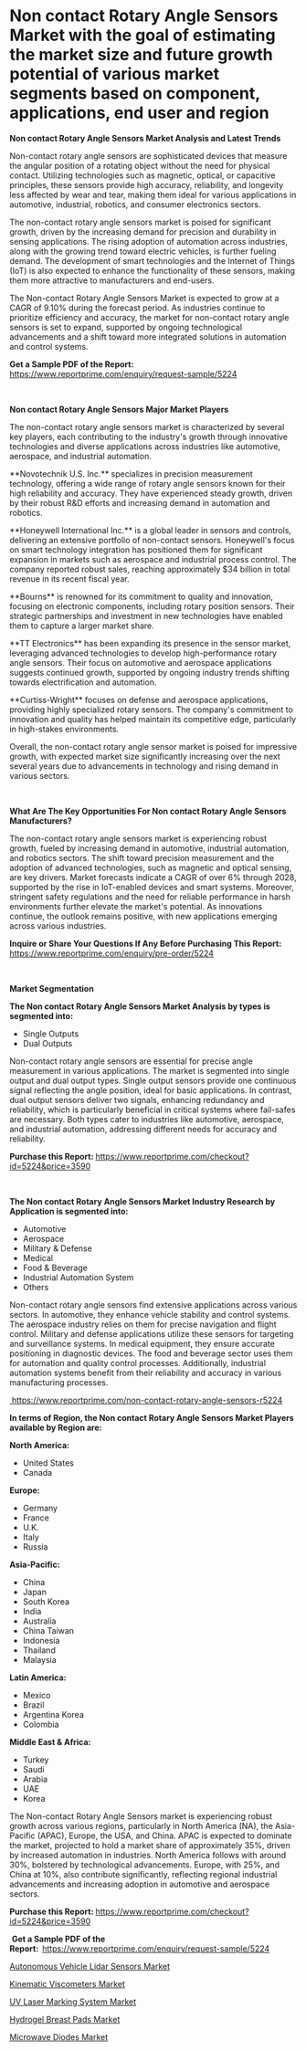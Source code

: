 <p><h1>Non contact Rotary Angle Sensors Market with the goal of estimating the market size and future growth potential of various market segments based on component, applications, end user and region</h1></p><p><strong>Non contact Rotary Angle Sensors Market Analysis and Latest Trends</strong></p>
<p><p>Non-contact rotary angle sensors are sophisticated devices that measure the angular position of a rotating object without the need for physical contact. Utilizing technologies such as magnetic, optical, or capacitive principles, these sensors provide high accuracy, reliability, and longevity less affected by wear and tear, making them ideal for various applications in automotive, industrial, robotics, and consumer electronics sectors.</p><p>The non-contact rotary angle sensors market is poised for significant growth, driven by the increasing demand for precision and durability in sensing applications. The rising adoption of automation across industries, along with the growing trend toward electric vehicles, is further fueling demand. The development of smart technologies and the Internet of Things (IoT) is also expected to enhance the functionality of these sensors, making them more attractive to manufacturers and end-users.</p><p>The Non-contact Rotary Angle Sensors Market is expected to grow at a CAGR of 9.10% during the forecast period. As industries continue to prioritize efficiency and accuracy, the market for non-contact rotary angle sensors is set to expand, supported by ongoing technological advancements and a shift toward more integrated solutions in automation and control systems.</p></p>
<p><strong>Get a Sample PDF of the Report:&nbsp;</strong> <a href="https://www.reportprime.com/enquiry/request-sample/5224">https://www.reportprime.com/enquiry/request-sample/5224</a></p>
<p>&nbsp;</p>
<p><strong>Non contact Rotary Angle Sensors Major Market Players</strong></p>
<p><p>The non-contact rotary angle sensors market is characterized by several key players, each contributing to the industry's growth through innovative technologies and diverse applications across industries like automotive, aerospace, and industrial automation.</p><p>**Novotechnik U.S. Inc.** specializes in precision measurement technology, offering a wide range of rotary angle sensors known for their high reliability and accuracy. They have experienced steady growth, driven by their robust R&D efforts and increasing demand in automation and robotics.</p><p>**Honeywell International Inc.** is a global leader in sensors and controls, delivering an extensive portfolio of non-contact sensors. Honeywell's focus on smart technology integration has positioned them for significant expansion in markets such as aerospace and industrial process control. The company reported robust sales, reaching approximately $34 billion in total revenue in its recent fiscal year.</p><p>**Bourns** is renowned for its commitment to quality and innovation, focusing on electronic components, including rotary position sensors. Their strategic partnerships and investment in new technologies have enabled them to capture a larger market share.</p><p>**TT Electronics** has been expanding its presence in the sensor market, leveraging advanced technologies to develop high-performance rotary angle sensors. Their focus on automotive and aerospace applications suggests continued growth, supported by ongoing industry trends shifting towards electrification and automation.</p><p>**Curtiss-Wright** focuses on defense and aerospace applications, providing highly specialized rotary sensors. The company's commitment to innovation and quality has helped maintain its competitive edge, particularly in high-stakes environments.</p><p>Overall, the non-contact rotary angle sensor market is poised for impressive growth, with expected market size significantly increasing over the next several years due to advancements in technology and rising demand in various sectors.</p></p>
<p>&nbsp;</p>
<p><strong>What Are The Key Opportunities For Non contact Rotary Angle Sensors Manufacturers?</strong></p>
<p><p>The non-contact rotary angle sensors market is experiencing robust growth, fueled by increasing demand in automotive, industrial automation, and robotics sectors. The shift toward precision measurement and the adoption of advanced technologies, such as magnetic and optical sensing, are key drivers. Market forecasts indicate a CAGR of over 6% through 2028, supported by the rise in IoT-enabled devices and smart systems. Moreover, stringent safety regulations and the need for reliable performance in harsh environments further elevate the market's potential. As innovations continue, the outlook remains positive, with new applications emerging across various industries.</p></p>
<p><strong>Inquire or Share Your Questions If Any Before Purchasing This Report:</strong> <a href="https://www.reportprime.com/enquiry/pre-order/5224">https://www.reportprime.com/enquiry/pre-order/5224</a></p>
<p>&nbsp;</p>
<p><strong>Market Segmentation</strong></p>
<p><strong>The Non contact Rotary Angle Sensors Market Analysis by types is segmented into:</strong></p>
<p><ul><li>Single Outputs</li><li>Dual Outputs</li></ul></p>
<p><p>Non-contact rotary angle sensors are essential for precise angle measurement in various applications. The market is segmented into single output and dual output types. Single output sensors provide one continuous signal reflecting the angle position, ideal for basic applications. In contrast, dual output sensors deliver two signals, enhancing redundancy and reliability, which is particularly beneficial in critical systems where fail-safes are necessary. Both types cater to industries like automotive, aerospace, and industrial automation, addressing different needs for accuracy and reliability.</p></p>
<p><strong>Purchase this Report:&nbsp;</strong><a href="https://www.reportprime.com/checkout?id=5224&price=3590">https://www.reportprime.com/checkout?id=5224&price=3590</a></p>
<p>&nbsp;</p>
<p><strong>The Non contact Rotary Angle Sensors Market Industry Research by Application is segmented into:</strong></p>
<p><ul><li>Automotive</li><li>Aerospace</li><li>Military & Defense</li><li>Medical</li><li>Food & Beverage</li><li>Industrial Automation System</li><li>Others</li></ul></p>
<p><p>Non-contact rotary angle sensors find extensive applications across various sectors. In automotive, they enhance vehicle stability and control systems. The aerospace industry relies on them for precise navigation and flight control. Military and defense applications utilize these sensors for targeting and surveillance systems. In medical equipment, they ensure accurate positioning in diagnostic devices. The food and beverage sector uses them for automation and quality control processes. Additionally, industrial automation systems benefit from their reliability and accuracy in various manufacturing processes.</p></p>
<p><a href="https://www.reportprime.com/non-contact-rotary-angle-sensors-r5224">&nbsp;https://www.reportprime.com/non-contact-rotary-angle-sensors-r5224</a></p>
<p><strong>In terms of Region, the Non contact Rotary Angle Sensors Market Players available by Region are:</strong></p>
<p>
    <p> <strong> North America: </strong>
        <ul>
            <li>United States</li>
            <li>Canada</li>
        </ul>
        </p> 
    <p> <strong> Europe: </strong>
        <ul>
            <li>Germany</li>
            <li>France</li>
            <li>U.K.</li>
            <li>Italy</li>
            <li>Russia</li>
        </ul>
        </p> 
    <p> <strong> Asia-Pacific: </strong>
        <ul>
            <li>China</li>
            <li>Japan</li>
            <li>South Korea</li>
            <li>India</li>
            <li>Australia</li>
            <li>China Taiwan</li>
            <li>Indonesia</li>
            <li>Thailand</li>
            <li>Malaysia</li>
        </ul>
        </p> 
    <p> <strong> Latin America: </strong>
        <ul>
            <li>Mexico</li>
            <li>Brazil</li>
            <li>Argentina Korea</li>
            <li>Colombia</li>
        </ul>
        </p> 
    <p> <strong> Middle East & Africa: </strong>
        <ul>
            <li>Turkey</li>
            <li>Saudi</li>
            <li>Arabia</li>
            <li>UAE</li>
            <li>Korea</li>
        </ul>
    </p>
    </p>
<p><p>The Non-contact Rotary Angle Sensors market is experiencing robust growth across various regions, particularly in North America (NA), the Asia-Pacific (APAC), Europe, the USA, and China. APAC is expected to dominate the market, projected to hold a market share of approximately 35%, driven by increased automation in industries. North America follows with around 30%, bolstered by technological advancements. Europe, with 25%, and China at 10%, also contribute significantly, reflecting regional industrial advancements and increasing adoption in automotive and aerospace sectors.</p></p>
<p><strong>Purchase this Report: </strong><a href="https://www.reportprime.com/checkout?id=5224&price=3590">https://www.reportprime.com/checkout?id=5224&price=3590</a></p>
<p>&nbsp;<strong>Get a Sample PDF of the Report:&nbsp;&nbsp;</strong><a href="https://www.reportprime.com/enquiry/request-sample/5224">https://www.reportprime.com/enquiry/request-sample/5224</a></p>
<p><strong></strong></p>
<p><p><a href="https://issuu.com/reportprime-2/docs/autonomous-vehicle-lidar-sensors-ma_631533c7ed56f1">Autonomous Vehicle Lidar Sensors Market</a></p><p><a href="https://www.linkedin.com/pulse/global-kinematic-viscometers-market-opportunities-challenges2024-zcn2e?trackingId=HaZMkLa6QkytQGUzaU%2BBxQ%3D%3D">Kinematic Viscometers Market</a></p><p><a href="https://issuu.com/reportprime-2/docs/uv-laser-marking-system-market-size_00b1adf1807779">UV Laser Marking System Market</a></p><p><a href="https://www.linkedin.com/pulse/hydrogel-breast-pads-market-size-share-competitive-landscape-lsnoe?trackingId=ufw4wwpKTBK49K607YjB0g%3D%3D">Hydrogel Breast Pads Market</a></p><p><a href="https://github.com/KleaKodra17/Market-Research-Report-List-1/blob/main/microwave-diodes-market.md">Microwave Diodes Market</a></p></p>